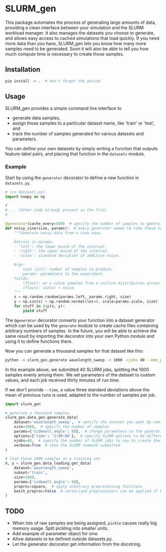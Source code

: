 # SLURM_gen

This package automates the process of generating large amounts of data, providing a clean interface between your simulation and the SLURM workload manager. It also manages the datasets you choose to generate, and allows easy access to cached simulations that load quickly. If you need more data than you have, SLURM_gen lets you know how many more samples need to be generated. Soon it will also be able to tell you how much compute time is necessary to create those samples.

## Installation

```bash
pip install -e .  # don't forget the period
```

## Usage

SLURM_gen provides a simple command line interface to

- generate data samples,
- assign those samples to a particular dataset name, like 'train' or 'test', and
- track the number of samples generated for various datasets and parameters.

You can define your own datasets by simply writing a function that outputs feature-label pairs, and placing that function in the `datasets` module.

### Example

Start by using the `generator` decorator to define a new function in `datasets.py`.

```python
# (in datasets.py)
import numpy as np

#
# ... (other code already present in the file)
#

@generator(cache_every=500)  # specify the number of samples to generate between each save
def noisy_sine(size, params):  # every generator needs to take these two parameters
    """Generate noisy data from a sine wave.

    Entries in params:
    - 'left': the lower bound of the interval.
    - 'right': the upper bound of the interval.
    - 'scale': standard deviation of additive noise.

    Args:
        size (int): number of samples to produce.
        params: parameters to the experiment.
    Yields:
        (float): an x value sampled from a uniform distribution across the interval.
        (float): sin(x) + noise.
    """
    x = np.random.random(params.left, params.right, size)
    y = np.sin(x) + np.random.normal(loc=0, scale=params.scale, size)
    for stuff in zip(x, y):
        yield stuff
```

The `@generator` decorator converts your function into a dataset generator which can be used by the `generate` module to create cache files containing arbitrary numbers of samples. In the future, you will be able to achieve the same result by importing the decorator into your own Python module and using it to define functions there.

Now you can generate a thousand samples for that dataset like this:

```bash
python -m slurm_gen.generate wavelength_sweep -n 1000 -njobs 40 --mem_per_cpu 1GB --params "{'left': -1, 'right': 1, 'scale': 0.5}" --time "30" --verbose
```

In the example above, we submitted 40 SLURM jobs, splitting the 1000 samples evenly among them. We set parameters of the dataset to custom values, and each job received thirty minutes of run time.

If we don't provide `--time`, a value three standard deviations above the mean of previous runs is used, adapted to the number of samples per job.

```python
import slurm_gen

# generate a thousand samples
slurm_gen.data_gen.generate_data(
    dataset='wavelength_sweep',  # specify the dataset you want by naming a function defined in datasets.py
    size=1000,  # specify the number of samples
    params={'sidewall_angle': 88},  # change parameters to the generating function
    options={'time': '2:00:00'},  # specify SLURM options to be different from the default
    njobs=40,  # specify the number of SLURM jobs to use to create the dataset
    verbose=True  # show the SLURM command submitted
)

# load those 1000 samples as a training set
X, y = slurm_gen.data_loading.get_data(
    dataset='wavelength_sweep',
    subset='train',
    size=1000,
    params={'sidewall_angle': 88},
    preproc=square,  # apply arbitrary preprocessing functions
    batch_preproc=False  # vectorized preprocessors can be applied if batch_preproc is set to True
)
```

## TODO

- When lots of raw samples are being assigned, `pickle` causes really big memory usage. Split pickling into smaller units.
- Add example of parameter object for sine.
- Allow datasets to be defined outside datasets.py.
- Let the generator decorator get information from the docstring.
